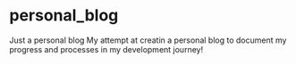 # personal_blog
Just a personal blog
My attempt at creatin a personal blog to document my progress
and processes in my development journey!